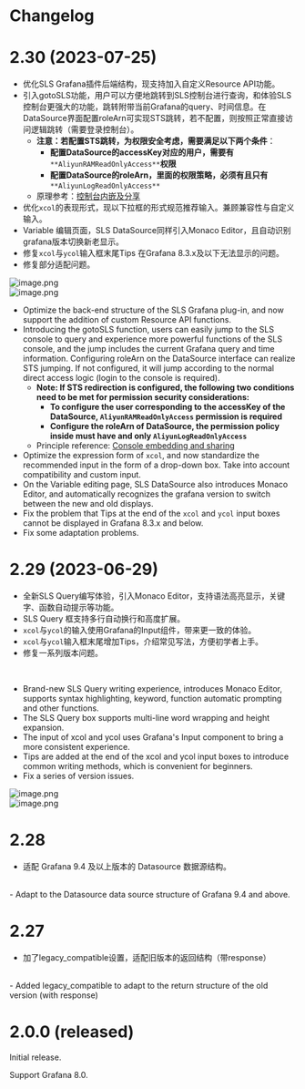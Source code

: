 # Changelog

# 2.30 (2023-07-25)
- 优化SLS Grafana插件后端结构，现支持加入自定义Resource API功能。
- 引入gotoSLS功能，用户可以方便地跳转到SLS控制台进行查询，和体验SLS控制台更强大的功能，跳转附带当前Grafana的query、时间信息。在DataSource界面配置roleArn可实现STS跳转，若不配置，则按照正常直接访问逻辑跳转（需要登录控制台）。
   - **注意：若配置STS跳转，为权限安全考虑，需要满足以下两个条件**：
      - **配置DataSource的accessKey对应的用户，需要有**`**AliyunRAMReadOnlyAccess**`**权限**
      - **配置DataSource的roleArn，里面的权限策略，必须有且只有**`**AliyunLogReadOnlyAccess**`
   - 原理参考：[控制台内嵌及分享](https://help.aliyun.com/document_detail/74971.html)
- 优化`xcol`的表现形式，现以下拉框的形式规范推荐输入。兼顾兼容性与自定义输入。
- Variable 编辑页面，SLS DataSource同样引入Monaco Editor，且自动识别grafana版本切换新老显示。
- 修复`xcol`与`ycol`输入框末尾Tips 在Grafana 8.3.x及以下无法显示的问题。
- 修复部分适配问题。

![image.png](https://cdn.nlark.com/yuque/0/2023/png/21832175/1690257487839-24ccca2d-4fad-4011-9f18-300ceb876a26.png#averageHue=%231d2023&clientId=ud2e482ee-2fd6-4&from=paste&height=523&id=uc82855a6&originHeight=523&originWidth=1723&originalType=binary&ratio=1&rotation=0&showTitle=false&size=531654&status=done&style=none&taskId=u6031a614-f570-4a7b-a959-f1fda0001c8&title=&width=1723)<br />![image.png](https://cdn.nlark.com/yuque/0/2023/png/21832175/1690257391475-dae60eef-2191-42ab-90e7-d79b5319dfcd.png#averageHue=%231c1f21&clientId=ud2e482ee-2fd6-4&from=paste&height=349&id=u2c395060&originHeight=349&originWidth=1719&originalType=binary&ratio=1&rotation=0&showTitle=false&size=366996&status=done&style=none&taskId=u22e237d7-d4ad-4a9f-aae2-8ce25dc0915&title=&width=1719)

- Optimize the back-end structure of the SLS Grafana plug-in, and now support the addition of custom Resource API functions.
- Introducing the gotoSLS function, users can easily jump to the SLS console to query and experience more powerful functions of the SLS console, and the jump includes the current Grafana query and time information. Configuring roleArn on the DataSource interface can realize STS jumping. If not configured, it will jump according to the normal direct access logic (login to the console is required).
   - **Note: If STS redirection is configured, the following two conditions need to be met for permission security considerations:**
      - **To configure the user corresponding to the accessKey of the DataSource, `AliyunRAMReadOnlyAccess` permission is required**
      - **Configure the roleArn of DataSource, the permission policy inside must have and only `AliyunLogReadOnlyAccess`**
   - Principle reference: [Console embedding and sharing](https://help.aliyun.com/document_detail/74971.html)
- Optimize the expression form of `xcol`, and now standardize the recommended input in the form of a drop-down box. Take into account compatibility and custom input.
- On the Variable editing page, SLS DataSource also introduces Monaco Editor, and automatically recognizes the grafana version to switch between the new and old displays.
- Fix the problem that Tips at the end of the `xcol` and `ycol` input boxes cannot be displayed in Grafana 8.3.x and below.
- Fix some adaptation problems.



# 2.29 (2023-06-29)
- 全新SLS Query编写体验，引入Monaco Editor，支持语法高亮显示，关键字、函数自动提示等功能。
- SLS Query 框支持多行自动换行和高度扩展。
- `xcol`与`ycol`的输入使用Grafana的Input组件，带来更一致的体验。
- `xcol`与`ycol`输入框末尾增加Tips，介绍常见写法，方便初学者上手。
- 修复一系列版本问题。

<br />

- Brand-new SLS Query writing experience, introduces Monaco Editor, supports syntax highlighting, keyword, function automatic prompting and other functions.
- The SLS Query box supports multi-line word wrapping and height expansion.
- The input of xcol and ycol uses Grafana's Input component to bring a more consistent experience.
- Tips are added at the end of the xcol and ycol input boxes to introduce common writing methods, which is convenient for beginners.
- Fix a series of version issues.

![image.png](https://cdn.nlark.com/yuque/0/2023/png/21832175/1687953008367-f863ccc6-dcf5-4998-bcbc-c18aec0ac059.png#averageHue=%231e2024&clientId=u72ccc8ce-757a-4&from=paste&height=347&id=u3586dcad&originHeight=347&originWidth=1216&originalType=binary&ratio=1&rotation=0&showTitle=false&size=294424&status=done&style=none&taskId=u73ee0591-f289-4f53-8886-1a93e4914e5&title=&width=1216)<br />![image.png](https://cdn.nlark.com/yuque/0/2023/png/21832175/1687953284855-86c636fb-caa6-4163-ab23-0478cfb55b73.png#averageHue=%2323252a&clientId=u72ccc8ce-757a-4&from=paste&height=270&id=u4ec3dd89&originHeight=270&originWidth=564&originalType=binary&ratio=1&rotation=0&showTitle=false&size=112573&status=done&style=none&taskId=uac6a4fe0-65ca-4df2-8a4e-5faa1ea911a&title=&width=564)

# 2.28
- 适配 Grafana 9.4 及以上版本的 Datasource 数据源结构。
<br />
- Adapt to the Datasource data source structure of Grafana 9.4 and above.

# 2.27
- 加了legacy_compatible设置，适配旧版本的返回结构（带response）
<br />
- Added legacy_compatible to adapt to the return structure of the old version (with response)


# 2.0.0 (released)

Initial release.

Support Grafana 8.0.
